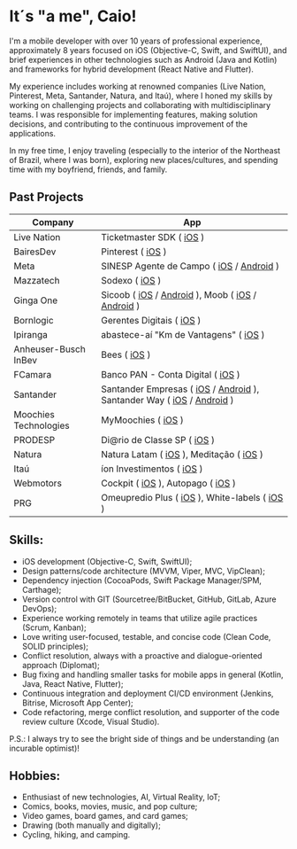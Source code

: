 # It´s "a me", Caio!

I'm a mobile developer with over 10 years of professional experience, approximately 8 years focused on iOS (Objective-C, Swift, and SwiftUI), and brief experiences in other technologies such as Android (Java and Kotlin) and frameworks for hybrid development (React Native and Flutter).

My experience includes working at renowned companies (Live Nation, Pinterest, Meta, Santander, Natura, and Itaú), where I honed my skills by working on challenging projects and collaborating with multidisciplinary teams. I was responsible for implementing features, making solution decisions, and contributing to the continuous improvement of the applications.

In my free time, I enjoy traveling (especially to the interior of the Northeast of Brazil, where I was born), exploring new places/cultures, and spending time with my boyfriend, friends, and family.

## Past Projects

| Company | App |
|--|--|
|Live Nation| Ticketmaster SDK ( [iOS]([https://apps.apple.com/br/app/pinterest/id429047995](https://apps.apple.com/us/app/ticketmaster-buy-sell-tickets/id500003565)) )|
|BairesDev| Pinterest ( [iOS](https://apps.apple.com/br/app/pinterest/id429047995) )|
|Meta| SINESP Agente de Campo ( [iOS](https://apps.apple.com/br/app/agente-de-campo/id1513040092) / [Android](https://play.google.com/store/apps/details?id=br.gov.sinesp.agentedecampo&hl=pt_BR&gl=US) )|
|Mazzatech| Sodexo ( [iOS](https://apps.apple.com/br/app/sodexo-brasil/id921795142) )|
|Ginga One| Sicoob ( [iOS](https://apps.apple.com/br/app/sicoob/id416696406) / [Android](https://play.google.com/store/apps/details?id=br.com.sicoobnet&hl=pt_BR&gl=US) ), Moob ( [iOS](https://apps.apple.com/br/app/sicoob-moob/id1446784675) / [Android](https://play.google.com/store/apps/details?id=br.com.sicoob.moob&hl=pt_BR&gl=US) )|
|Bornlogic| Gerentes Digitais ( [iOS](https://apps.apple.com/br/app/gerentes-digitais/id1578496893) )|
|Ipiranga| abastece-aí "Km de Vantagens" ( [iOS](https://apps.apple.com/br/app/abastece-a%C3%AD-cashback-e-pix/id1052059383) )|
|Anheuser-Busch InBev| Bees ( [iOS](https://apps.apple.com/br/app/parceiro-bees-brasil/id1487803580) )|
|FCamara| Banco PAN - Conta Digital ( [iOS](https://apps.apple.com/br/app/banco-pan-conta-digital/id1410400504) )|
|Santander| Santander Empresas ( [iOS](https://apps.apple.com/br/app/santander-empresas/id615442443) / [Android](https://play.google.com/store/apps/details?id=com.santandermovelempresarial.app&hl=pt_BR&gl=US) ), Santander Way ( [iOS](https://apps.apple.com/br/app/santander-way/id1154266372) / [Android](https://play.google.com/store/apps/details?id=br.com.santander.way&hl=pt_BR&gl=US) )|
|Moochies Technologies| MyMoochies ( [iOS](https://apps.apple.com/gb/app/mymoochies/id1585809293) )|
|PRODESP| Di@rio de Classe SP ( [iOS](https://apps.apple.com/br/app/di-rio-de-classe-sp/id1548962574) )|
|Natura| Natura Latam ( [iOS](https://apps.apple.com/br/app/natura-perfumes-e-cosm%C3%A9ticos/id1061637276) ), Meditação ( [iOS](https://apps.apple.com/br/app/medita%C3%A7%C3%A3o-natura/id1407427495) )|
|Itaú| íon Investimentos ( [iOS](https://apps.apple.com/br/app/%C3%ADon-ita%C3%BA-investimentos/id1531733746) )|
|Webmotors| Cockpit ( [iOS](https://apps.apple.com/br/app/cockpit/id1069917512) ), Autopago ( [iOS](https://apps.apple.com/br/app/webmotors-autopago/id1422505821) )|
|PRG| Omeupredio Plus ( [iOS](https://apps.apple.com/br/app/omeupredio-plus/id1503807143) ), White-labels ( [iOS](https://apps.apple.com/br/developer/prg-comercio-e-servicos-de-informatica/id1372617406?see-all=i-phonei-pad-apps) )|  

## Skills:
- iOS development (Objective-C, Swift, SwiftUI);
- Design patterns/code architecture (MVVM, Viper, MVC, VipClean);
- Dependency injection (CocoaPods, Swift Package Manager/SPM, Carthage);
- Version control with GIT (Sourcetree/BitBucket, GitHub, GitLab, Azure DevOps);
- Experience working remotely in teams that utilize agile practices (Scrum, Kanban);
- Love writing user-focused, testable, and concise code (Clean Code, SOLID principles);
- Conflict resolution, always with a proactive and dialogue-oriented approach (Diplomat);
- Bug fixing and handling smaller tasks for mobile apps in general (Kotlin, Java, React Native, Flutter);
- Continuous integration and deployment CI/CD environment (Jenkins, Bitrise, Microsoft App Center);
- Code refactoring, merge conflict resolution, and supporter of the code review culture (Xcode, Visual Studio). 

P.S.: I always try to see the bright side of things and be understanding (an incurable optimist)!

## Hobbies:

- Enthusiast of new technologies, AI, Virtual Reality, IoT;
- Comics, books, movies, music, and pop culture;
- Video games, board games, and card games;
- Drawing (both manually and digitally);
- Cycling, hiking, and camping.

